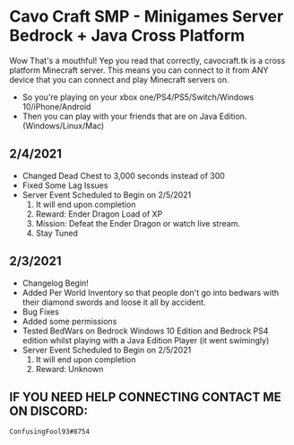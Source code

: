 # Cavo Craft SMP - Minigames Server Bedrock + Java Cross Platform
Wow That's a mouthful!
Yep you read that correctly, cavocraft.tk is a cross platform Minecraft server.
This means you can connect to it from ANY device that you can connect and play Minecraft servers on.
 - So you're playing on your xbox one/PS4/PS5/Switch/Windows 10/iPhone/Android
 - Then you can play with your friends that are on Java Edition. (Windows/Linux/Mac)

## 2/4/2021
 * Changed Dead Chest to 3,000 seconds instead of 300
 * Fixed Some Lag Issues
 * Server Event Scheduled to Begin on 2/5/2021
   1. It will end upon completion
   2. Reward: Ender Dragon Load of XP
   3. Mission: Defeat the Ender Dragon or watch live stream.
   4. Stay Tuned

## 2/3/2021
 * Changelog Begin!
 * Added Per World Inventory so that people don't go into bedwars with their diamond swords and loose it all by accident.
 * Bug Fixes
 * Added some permissions
 * Tested BedWars on Bedrock Windows 10 Edition and Bedrock PS4 edition whilst playing with a Java Edition Player (it went swimingly)
 * Server Event Scheduled to Begin on 2/5/2021
   1. It will end upon completion
   2. Reward: Unknown

## IF YOU NEED HELP CONNECTING CONTACT ME ON DISCORD:

```
ConfusingFool93#8754
```

